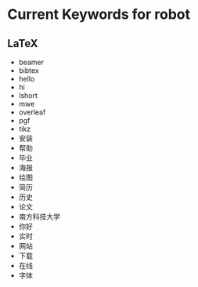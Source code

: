 # Current Keywords for robot
## LaTeX

- beamer
- bibtex
- hello
- hi
- lshort
- mwe
- overleaf
- pgf
- tikz
- 安装
- 帮助
- 毕业
- 海报
- 绘图
- 简历
- 历史
- 论文
- 南方科技大学
- 你好
- 实时
- 网站
- 下载
- 在线
- 字体